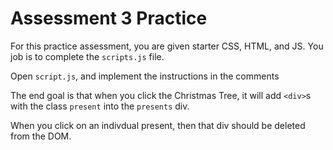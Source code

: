 # Assessment 3 Practice
For this practice assessment, you are given starter CSS, HTML, and JS. You job is to complete the `scripts.js` file.

Open `script.js`, and implement the instructions in the comments

The end goal is that when you click the Christmas Tree, it will add `<div>`s with the class `present` into the `presents` div.

When you click on an indivdual present, then that div should be deleted from the DOM.